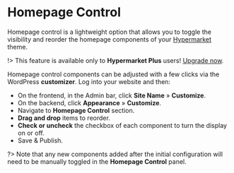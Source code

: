 # Homepage Control

Homepage control is a lightweight option that allows you to toggle the visibility and reorder the homepage components of your [Hypermarket](https://wordpress.org/themes/hypermarket/) theme.

!> This feature is available only to **Hypermarket Plus** users! [Upgrade now](https://www.mypreview.one).

Homepage control components can be adjusted with a few clicks via the WordPress **customizer**. Log into your website and then:

* On the frontend, in the Admin bar, click **Site Name** » **Customize**.
* On the backend, click **Appearance** » **Customize**.
* Navigate to **Homepage Control** section.
* **Drag and drop** items to reorder.
* **Check or uncheck** the checkbox of each component to turn the display on or off.
* Save & Publish.

?> Note that any new components added after the initial configuration will need to be manually toggled in the **Homepage Control** panel.
